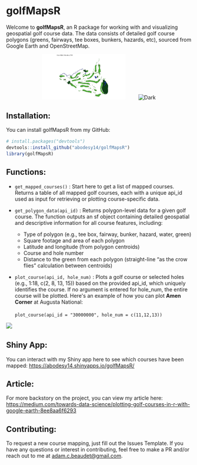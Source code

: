 # golfMapsR

Welcome to <strong>golfMapsR</strong>, an R package for working with and visualizing geospatial golf course data. The data consists of detailed golf course polygons (greens, fairways, tee boxes, bunkers, hazards, etc), sourced from Google Earth and OpenStreetMap.

<p align="center">
  <img alt="Light" src="images/maps/erin_hills.png" width="45%">
&nbsp; &nbsp; &nbsp; &nbsp;
  <img alt="Dark" src="https://github.com/abodesy14/golfMapsR/assets/46985185/424b8c59-1971-474d-9a33-3f5feb176203" width="45%">
</p>

## Installation:
You can install golfMapsR from my GitHub:
```r
# install.packages("devtools")
devtools::install_github("abodesy14/golfMapsR")
library(golfMapsR)
```

## Functions:
- ```get_mapped_courses()``` : Start here to get a list of mapped courses. Returns a table of all mapped golf courses, each with a unique api_id used as input for retrieving or plotting course-specific data.
- ```get_polygon_data(api_id)``` : Returns polygon-level data for a given golf course. The function outputs an sf object containing detailed geospatial and descriptive information for all course features, including:

  - Type of polygon (e.g., tee box, fairway, bunker, hazard, water, green)
  - Square footage and area of each polygon
  - Latitude and longitude (from polygon centroids)
  - Course and hole number
  - Distance to the green from each polygon (straight-line “as the crow flies” calculation between centroids)
- ```plot_course(api_id, hole_num)``` : Plots a golf course or selected holes (e.g., 1:18, c(2, 8, 13, 15)) based on the provided api_id, which uniquely identifies the course. If no argument is entered for hole_num, the entire course will be plotted. Here's an example of how you can plot <strong>Amen Corner</strong> at Augusta National: <br> <br>
```plot_course(api_id = "30000000", hole_num = c(11,12,13))```

<p align="left">
  <img src="images/maps/Amen Corner.jpg" width="45%">
</p>


## Shiny App:
You can interact with my Shiny app here to see which courses have been mapped: https://abodesy14.shinyapps.io/golfMapsR/

## Article:
For more backstory on the project, you can view my article here: https://medium.com/towards-data-science/plotting-golf-courses-in-r-with-google-earth-8ee8aa6f6293

## Contributing:
To request a new course mapping, just fill out the Issues Template. If you have any questions or interest in contributing, feel free to make a PR and/or reach out to me at adam.c.beaudet@gmail.com.
